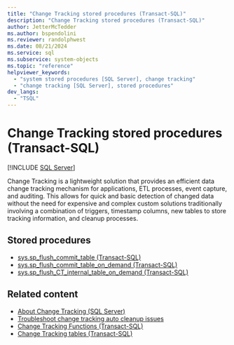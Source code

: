 ```yaml
---
title: "Change Tracking stored procedures (Transact-SQL)"
description: "Change Tracking stored procedures (Transact-SQL)"
author: JetterMcTedder
ms.author: bspendolini
ms.reviewer: randolphwest
ms.date: 08/21/2024
ms.service: sql
ms.subservice: system-objects
ms.topic: "reference"
helpviewer_keywords:
  - "system stored procedures [SQL Server], change tracking"
  - "change tracking [SQL Server], stored procedures"
dev_langs:
  - "TSQL"
---
```

# Change Tracking stored procedures (Transact-SQL)

[!INCLUDE [SQL Server](../../includes/applies-to-version/sqlserver.md)]

Change Tracking is a lightweight solution that provides an efficient data change tracking mechanism for applications, ETL processes, event capture, and auditing. This allows for quick and basic detection of changed data without the need for expensive and complex custom solutions traditionally involving a combination of triggers, timestamp columns, new tables to store tracking information, and cleanup processes.

## Stored procedures

- [sys.sp_flush_commit_table (Transact-SQL)](sys-sp-flush-commit-table-transact-sql.md)
- [sys.sp_flush_commit_table_on_demand (Transact-SQL)](sys-sp-flush-commit-table-on-demand-transact-sql.md)
- [sys.sp_flush_CT_internal_table_on_demand (Transact-SQL)](sys-sp-flush-ct-internal-table-on-demand-transact-sql.md)

## Related content

- [About Change Tracking (SQL Server)](../track-changes/about-change-tracking-sql-server.md)
- [Troubleshoot change tracking auto cleanup issues](../track-changes/cleanup-and-troubleshoot-change-tracking-sql-server.md)
- [Change Tracking Functions (Transact-SQL)](../system-functions/change-tracking-functions-transact-sql.md)
- [Change Tracking tables (Transact-SQL)](../system-tables/change-tracking-tables-transact-sql.md)
